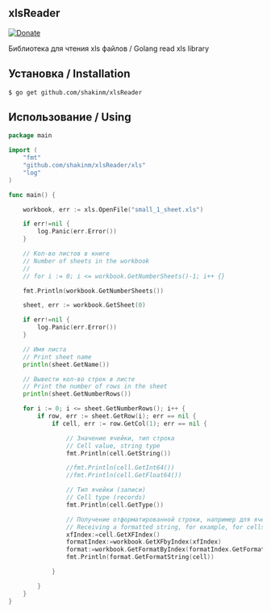 ## xlsReader
[![Donate](https://img.shields.io/badge/donate-capusta.space-green)](https://capu.st/billc8f0bf29-59cd)

Библиотека для чтения xls файлов / Golang read xls library

## Установка / Installation

`$ go get github.com/shakinm/xlsReader`

## Использование / Using

```go
package main

import (
	"fmt"
	"github.com/shakinm/xlsReader/xls"
	"log"
)

func main() {

	workbook, err := xls.OpenFile("small_1_sheet.xls")

	if err!=nil {
		log.Panic(err.Error())
	}

	// Кол-во листов в книге
	// Number of sheets in the workbook
	//
	// for i := 0; i <= workbook.GetNumberSheets()-1; i++ {}

	fmt.Println(workbook.GetNumberSheets())

	sheet, err := workbook.GetSheet(0)

	if err!=nil {
		log.Panic(err.Error())
	}

	// Имя листа
	// Print sheet name
	println(sheet.GetName())

	// Вывести кол-во строк в листе
	// Print the number of rows in the sheet
	println(sheet.GetNumberRows())

	for i := 0; i <= sheet.GetNumberRows(); i++ {
		if row, err := sheet.GetRow(i); err == nil {
			if cell, err := row.GetCol(1); err == nil {

				// Значение ячейки, тип строка
				// Cell value, string type
				fmt.Println(cell.GetString())

				//fmt.Println(cell.GetInt64())
				//fmt.Println(cell.GetFloat64())

				// Тип ячейки (записи)
				// Cell type (records)
				fmt.Println(cell.GetType())

				// Получение отформатированной строки, например для ячеек с датой или проценты
				// Receiving a formatted string, for example, for cells with a date or a percentage
				xfIndex:=cell.GetXFIndex()
				formatIndex:=workbook.GetXFbyIndex(xfIndex)
				format:=workbook.GetFormatByIndex(formatIndex.GetFormatIndex())
				fmt.Println(format.GetFormatString(cell))

			}

		}
	}
}
```
 
